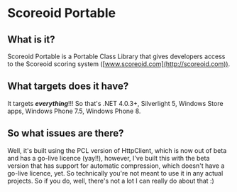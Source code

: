 # Scoreoid Portable #

## What is it? ##
Scoreoid Portable is a Portable Class Library that gives developers access to the Scoreoid scoring system ([www.scoreoid.com](http://scoreoid.com)).

## What targets does it have? ##
It targets ***everything***!!! So that's .NET 4.0.3+, Silverlight 5, Windows Store apps, Windows Phone 7.5, Windows Phone 8.

## So what issues are there? ##
Well, it's built using the PCL version of HttpClient, which is now out of beta and has a go-live licence (yay!!), however, I've built this with the beta version that has support for automatic compression, which doesn't have a go-live licence, yet. So technically you're not meant to use it in any actual projects. So if you do, well, there's not a lot I can really do about that :)